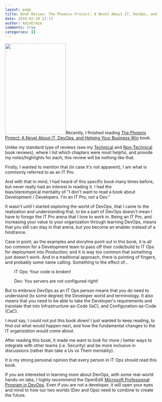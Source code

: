 ```yaml
---
layout: page
title: Book Review: The Phoenix Project: A Novel About IT, DevOps, and Helping Your Business Win
date: 2018-02-20 21:13
author: AdinErmie
comments: true
categories: []
---
```

<a href="/wp-content/uploads/2018/02/ThePhoenixProject_BookCover.jpg"><img class="alignleft size-medium wp-image-30836" src="/wp-content/uploads/2018/02/ThePhoenixProject_BookCover-200x300.jpg" alt="" width="200" height="300" /></a>Recently, I finished reading <a href="https://www.amazon.ca/dp/B00AZRBLHO/ref=dp-kindle-redirect?_encoding=UTF8&amp;btkr=1" target="_blank" rel="noopener noreferrer">The Phoenix Project: A Novel About IT, DevOps, and Helping Your Business Win</a> book.

Unlike my standard type of reviews (see my <a href="http://adinermie.com/resources/technical-book-reviews/" target="_blank" rel="noopener noreferrer">Technical</a> and <a href="http://adinermie.com/resources/non-technical-book-reviews/" target="_blank" rel="noopener noreferrer">Non-Technical</a> book reviews), where I list which chapters were most helpful, and provide my notes/highlights for each, this review will be nothing like that.

Firstly, I wanted to mention that (in case it's not apparent), I am what is commonly referred to as an IT Pro.

And with that in mind, I had heard of this specific book many times before, but never really had an interest in reading it. I had the bias/stereotypical mentality of "I don't want to read a book about Development / Developers. I'm an IT Pro, not a Dev."

It wasn't until I started exploring the world of DevOps, that I came to the realization and understanding that, to be a part of DevOps doesn't mean I have to forego the IT Pro arena that I love to work in. Being an IT Pro, and increasing your value to your organization through learning DevOps, means that you still can stay in that arena, but you become an enabler instead of a hindrance.

Case in point, as the examples and storyline point out in this book, it is all too common for a Development team to pass off their code/build to IT Ops for deployment into Production; and it is way too common that something just doesn't work. And in a traditional approach, there is pointing of fingers, and probably some name calling. Something to the effect of...
<p style="padding-left: 30px;">IT Ops: Your code is broken!</p>
<p style="padding-left: 30px;">Dev: You servers are not configured right!</p>
But to embrace DevOps as an IT Ops person means that you do need to understand (to some degree) the Developer world and terminology. It also means that you need to be able to take the Developer's requirements and translate that into Infrastructure-as-Code (IaC), and Configuration-as-Code (CaC).

I must say, I could not put this book down! I just wanted to keep reading, to find out what would happen next, and how the fundamental changes to the IT organization would come about.

After reading this book, it made me want to look for more / better ways to integrate with other teams (i.e. Security) and be more inclusive in discussions (rather than take a Us vs Them mentality).

It is my strong personal opinion that every person in IT Ops should read this book.

If you are interested in learning more about DevOps, with some real-world hands-on labs, I highly recommend the OpenEdX <a href="https://www.edx.org/microsoft-professional-program-devops" target="_blank" rel="noopener noreferrer">Microsoft Professional Program in DevOps</a>. Even if you are not a developer, it will open your eyes and mind to how our two worlds (Dev and Ops) need to combine to create the future.
